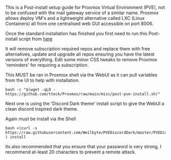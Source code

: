 
This is a Post-install setup guide for Proxmox Virtual Environment (PVE), not to be confused with the mail gateway service of a similar name. Proxmox allows deploy VM's and a lightweight alternative called LXC (Linux Containers) all from one centralised web GUI accessible on port 8006.

Once the standard installation has finished you first need to run this Post-install script from 
[here](https://tteck.github.io/Proxmox/)

It will remove subscription required repos and replace them with free alternatives, update and upgrade all repos ensuring you have the latest versions of everything. Edit some minor CSS tweaks to remove Proxmox 'reminders' for requiring a subscription. 

This MUST be ran in Proxmox shell via the WebUI as it can pull variables from the UI to help with installation. 

```
bash -c "$(wget -qLO - https://github.com/tteck/Proxmox/raw/main/misc/post-pve-install.sh)"
```

Next one is using the 'Discord Dark theme' install script to give the WebUI a clean discord inspired dark theme. 

Again must be install via the Shell
```
bash <(curl -s https://raw.githubusercontent.com/Weilbyte/PVEDiscordDark/master/PVEDiscordDark.sh ) install
```

Its also recommended that you ensure that your password is very strong, I recommend at-least 20 characters to prevent a remote attack. 

